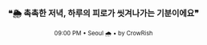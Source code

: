 <div align="center">

<br>

<h3>❝🌦️ 촉촉한 저녁, 하루의 피로가 씻겨나가는 기분이에요❞</h3>

<sub>09:00 PM • Seoul 🌧️ • by CrowRish</sub>

<br>

</div>